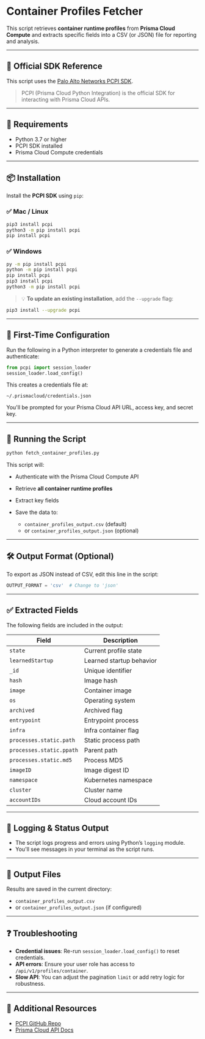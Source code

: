 # Container Profiles Fetcher

This script retrieves **container runtime profiles** from **Prisma Cloud Compute** and extracts specific fields into a CSV (or JSON) file for reporting and analysis.

---

## 🔗 Official SDK Reference

This script uses the [Palo Alto Networks PCPI SDK](https://github.com/PaloAltoNetworks/pc-python-integration).

> PCPI (Prisma Cloud Python Integration) is the official SDK for interacting with Prisma Cloud APIs.

---

## 🔧 Requirements

* Python 3.7 or higher
* PCPI SDK installed
* Prisma Cloud Compute credentials

---

## 📦 Installation

Install the **PCPI SDK** using `pip`:

### ✅ Mac / Linux

```bash
pip3 install pcpi
python3 -m pip install pcpi
pip install pcpi
```

### ✅ Windows

```bash
py -m pip install pcpi
python -m pip install pcpi
pip install pcpi
pip3 install pcpi
python3 -m pip install pcpi
```

> 💡 **To update an existing installation**, add the `--upgrade` flag:

```bash
pip3 install --upgrade pcpi
```

---

## 🔐 First-Time Configuration

Run the following in a Python interpreter to generate a credentials file and authenticate:

```python
from pcpi import session_loader
session_loader.load_config()
```

This creates a credentials file at:

```
~/.prismacloud/credentials.json
```

You'll be prompted for your Prisma Cloud API URL, access key, and secret key.

---

## 🚀 Running the Script

```bash
python fetch_container_profiles.py
```

This script will:

* Authenticate with the Prisma Cloud Compute API
* Retrieve **all container runtime profiles**
* Extract key fields
* Save the data to:

  * `container_profiles_output.csv` (default)
  * or `container_profiles_output.json` (optional)

---

## 🛠 Output Format (Optional)

To export as JSON instead of CSV, edit this line in the script:

```python
OUTPUT_FORMAT = 'csv'  # Change to 'json'
```

---

## ✅ Extracted Fields

The following fields are included in the output:

| Field                    | Description              |
| ------------------------ | ------------------------ |
| `state`                  | Current profile state    |
| `learnedStartup`         | Learned startup behavior |
| `_id`                    | Unique identifier        |
| `hash`                   | Image hash               |
| `image`                  | Container image          |
| `os`                     | Operating system         |
| `archived`               | Archived flag            |
| `entrypoint`             | Entrypoint process       |
| `infra`                  | Infra container flag     |
| `processes.static.path`  | Static process path      |
| `processes.static.ppath` | Parent path              |
| `processes.static.md5`   | Process MD5              |
| `imageID`                | Image digest ID          |
| `namespace`              | Kubernetes namespace     |
| `cluster`                | Cluster name             |
| `accountIDs`             | Cloud account IDs        |

---

## 📝 Logging & Status Output

* The script logs progress and errors using Python’s `logging` module.
* You'll see messages in your terminal as the script runs.

---

## 📂 Output Files

Results are saved in the current directory:

* `container_profiles_output.csv`
* or `container_profiles_output.json` (if configured)

---

## ❓ Troubleshooting

* **Credential issues**: Re-run `session_loader.load_config()` to reset credentials.
* **API errors**: Ensure your user role has access to `/api/v1/profiles/container`.
* **Slow API**: You can adjust the pagination `limit` or add retry logic for robustness.

---

## 🧩 Additional Resources

* [PCPI GitHub Repo](https://github.com/PaloAltoNetworks/pc-python-integration)
* [Prisma Cloud API Docs](https://pan.dev/prisma-cloud/api/cwpp/get-profiles-container/)
